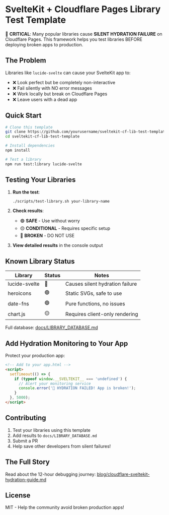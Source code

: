 # SvelteKit + Cloudflare Pages Library Test Template

🚨 **CRITICAL**: Many popular libraries cause **SILENT HYDRATION FAILURE** on Cloudflare Pages. This framework helps you test libraries BEFORE deploying broken apps to production.

## The Problem

Libraries like `lucide-svelte` can cause your SvelteKit app to:
- ❌ Look perfect but be completely non-interactive
- ❌ Fail silently with NO error messages
- ❌ Work locally but break on Cloudflare Pages
- ❌ Leave users with a dead app

## Quick Start

```bash
# Clone this template
git clone https://github.com/yourusername/sveltekit-cf-lib-test-template
cd sveltekit-cf-lib-test-template

# Install dependencies
npm install

# Test a library
npm run test:library lucide-svelte
```

## Testing Your Libraries

1. **Run the test**:
   ```bash
   ./scripts/test-library.sh your-library-name
   ```

2. **Check results**:
   - 🟢 **SAFE** - Use without worry
   - 🟡 **CONDITIONAL** - Requires specific setup
   - 🔴 **BROKEN** - DO NOT USE

3. **View detailed results** in the console output

## Known Library Status

| Library | Status | Notes |
|---------|--------|-------|
| lucide-svelte | 🔴 | Causes silent hydration failure |
| heroicons | 🟢 | Static SVGs, safe to use |
| date-fns | 🟢 | Pure functions, no issues |
| chart.js | 🟡 | Requires client-only rendering |

Full database: [docs/LIBRARY_DATABASE.md](docs/LIBRARY_DATABASE.md)

## Add Hydration Monitoring to Your App

Protect your production app:

```html
<!-- Add to your app.html -->
<script>
  setTimeout(() => {
    if (typeof window.__SVELTEKIT__ === 'undefined') {
      // Alert your monitoring service
      console.error('🚨 HYDRATION FAILED! App is broken!');
    }
  }, 5000);
</script>
```

## Contributing

1. Test your libraries using this template
2. Add results to `docs/LIBRARY_DATABASE.md`
3. Submit a PR
4. Help save other developers from silent failures!

## The Full Story

Read about the 12-hour debugging journey: [blog/cloudflare-sveltekit-hydration-guide.md](blog/cloudflare-sveltekit-hydration-guide.md)

## License

MIT - Help the community avoid broken production apps!